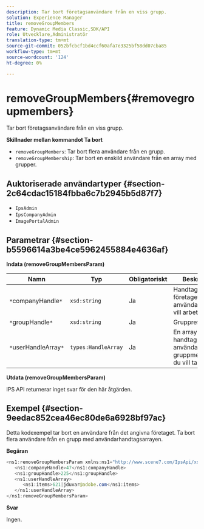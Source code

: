 ```yaml
---
description: Tar bort företagsanvändare från en viss grupp.
solution: Experience Manager
title: removeGroupMembers
feature: Dynamic Media Classic,SDK/API
role: Utvecklare,Administratör
translation-type: tm+mt
source-git-commit: 052bfcbcf1bd4ccf60afa7e3325bf58dd07cba85
workflow-type: tm+mt
source-wordcount: '124'
ht-degree: 0%

---
```



# removeGroupMembers{#removegroupmembers}

Tar bort företagsanvändare från en viss grupp.

**Skillnader mellan kommandot Ta bort**

* `removeGroupMembers`: Tar bort flera användare från en grupp.
* `removeGroupMembership`: Tar bort en enskild användare från en array med grupper.

## Auktoriserade användartyper {#section-2c64cdac15184fbba6c7b2945b5d87f7}

* `IpsAdmin`
* `IpsCompanyAdmin`
* `ImagePortalAdmin`

## Parametrar {#section-b5596614a3be4ce5962455884e4636af}

**Indata (removeGroupMembersParam)**

| Namn | Typ | Obligatoriskt | Beskrivning |
|---|---|---|---|
| `*`companyHandle`*` | `xsd:string` | Ja | Handtaget till företaget med de användare som du vill arbeta med. |
| `*`groupHandle`*` | `xsd:string` | Ja | Gruppreferens. |
| `*`userHandleArray`*` | `types:HandleArray` | Ja | En array med handtag för användare vars gruppmedlemskap du vill ta bort. |

**Utdata (removeGroupMembersParam)**

IPS API returnerar inget svar för den här åtgärden.

## Exempel {#section-9eedac852cea46ec80de6a6928bf97ac}

Detta kodexempel tar bort en användare från det angivna företaget. Ta bort flera användare från en grupp med användarhandtagsarrayen.

**Begäran**

```java
<ns1:removeGroupMembersParam xmlns:ns1="http://www.scene7.com/IpsApi/xsd">
   <ns1:companyHandle>47</ns1:companyHandle>
   <ns1:groupHandle>225</ns1:groupHandle>
   <ns1:userHandleArray>
      <ns1:items>621|jduvar@adobe.com</ns1:items>
   </ns1:userHandleArray>
</ns1:removeGroupMembersParam>
```

**Svar**

Ingen.
